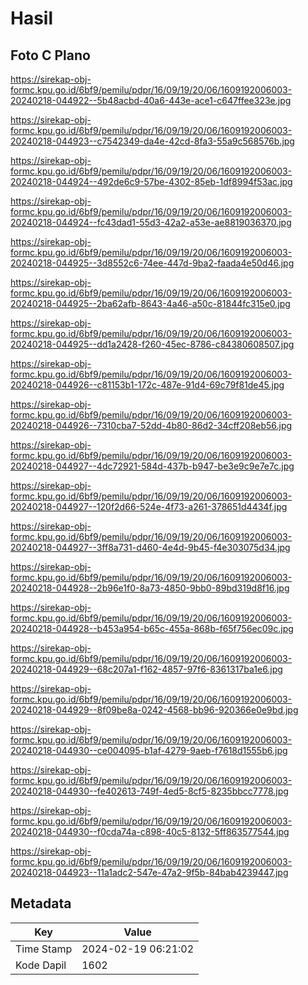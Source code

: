 # Hasil

## Foto C Plano

https://sirekap-obj-formc.kpu.go.id/6bf9/pemilu/pdpr/16/09/19/20/06/1609192006003-20240218-044922--5b48acbd-40a6-443e-ace1-c647ffee323e.jpg

https://sirekap-obj-formc.kpu.go.id/6bf9/pemilu/pdpr/16/09/19/20/06/1609192006003-20240218-044923--c7542349-da4e-42cd-8fa3-55a9c568576b.jpg

https://sirekap-obj-formc.kpu.go.id/6bf9/pemilu/pdpr/16/09/19/20/06/1609192006003-20240218-044924--492de6c9-57be-4302-85eb-1df8994f53ac.jpg

https://sirekap-obj-formc.kpu.go.id/6bf9/pemilu/pdpr/16/09/19/20/06/1609192006003-20240218-044924--fc43dad1-55d3-42a2-a53e-ae8819036370.jpg

https://sirekap-obj-formc.kpu.go.id/6bf9/pemilu/pdpr/16/09/19/20/06/1609192006003-20240218-044925--3d8552c6-74ee-447d-9ba2-faada4e50d46.jpg

https://sirekap-obj-formc.kpu.go.id/6bf9/pemilu/pdpr/16/09/19/20/06/1609192006003-20240218-044925--2ba62afb-8643-4a46-a50c-81844fc315e0.jpg

https://sirekap-obj-formc.kpu.go.id/6bf9/pemilu/pdpr/16/09/19/20/06/1609192006003-20240218-044925--dd1a2428-f260-45ec-8786-c84380608507.jpg

https://sirekap-obj-formc.kpu.go.id/6bf9/pemilu/pdpr/16/09/19/20/06/1609192006003-20240218-044926--c81153b1-172c-487e-91d4-69c79f81de45.jpg

https://sirekap-obj-formc.kpu.go.id/6bf9/pemilu/pdpr/16/09/19/20/06/1609192006003-20240218-044926--7310cba7-52dd-4b80-86d2-34cff208eb56.jpg

https://sirekap-obj-formc.kpu.go.id/6bf9/pemilu/pdpr/16/09/19/20/06/1609192006003-20240218-044927--4dc72921-584d-437b-b947-be3e9c9e7e7c.jpg

https://sirekap-obj-formc.kpu.go.id/6bf9/pemilu/pdpr/16/09/19/20/06/1609192006003-20240218-044927--120f2d66-524e-4f73-a261-378651d4434f.jpg

https://sirekap-obj-formc.kpu.go.id/6bf9/pemilu/pdpr/16/09/19/20/06/1609192006003-20240218-044927--3ff8a731-d460-4e4d-9b45-f4e303075d34.jpg

https://sirekap-obj-formc.kpu.go.id/6bf9/pemilu/pdpr/16/09/19/20/06/1609192006003-20240218-044928--2b96e1f0-8a73-4850-9bb0-89bd319d8f16.jpg

https://sirekap-obj-formc.kpu.go.id/6bf9/pemilu/pdpr/16/09/19/20/06/1609192006003-20240218-044928--b453a954-b65c-455a-868b-f65f756ec09c.jpg

https://sirekap-obj-formc.kpu.go.id/6bf9/pemilu/pdpr/16/09/19/20/06/1609192006003-20240218-044929--68c207a1-f162-4857-97f6-8361317ba1e6.jpg

https://sirekap-obj-formc.kpu.go.id/6bf9/pemilu/pdpr/16/09/19/20/06/1609192006003-20240218-044929--8f09be8a-0242-4568-bb96-920366e0e9bd.jpg

https://sirekap-obj-formc.kpu.go.id/6bf9/pemilu/pdpr/16/09/19/20/06/1609192006003-20240218-044930--ce004095-b1af-4279-9aeb-f7618d1555b6.jpg

https://sirekap-obj-formc.kpu.go.id/6bf9/pemilu/pdpr/16/09/19/20/06/1609192006003-20240218-044930--fe402613-749f-4ed5-8cf5-8235bbcc7778.jpg

https://sirekap-obj-formc.kpu.go.id/6bf9/pemilu/pdpr/16/09/19/20/06/1609192006003-20240218-044930--f0cda74a-c898-40c5-8132-5ff863577544.jpg

https://sirekap-obj-formc.kpu.go.id/6bf9/pemilu/pdpr/16/09/19/20/06/1609192006003-20240218-044923--11a1adc2-547e-47a2-9f5b-84bab4239447.jpg


## Metadata

| Key        | Value               |
| ---------- | ------------------- |
| Time Stamp | 2024-02-19 06:21:02 |
| Kode Dapil | 1602                |



